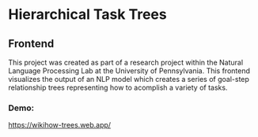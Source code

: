 # Hierarchical Task Trees 

## Frontend
This project was created as part of a research project within the Natural Language Processing Lab at the University of Pennsylvania. This frontend visualizes the output of an NLP model which creates a series of goal-step relationship trees representing how to acomplish a variety of tasks. 

### Demo:
https://wikihow-trees.web.app/
